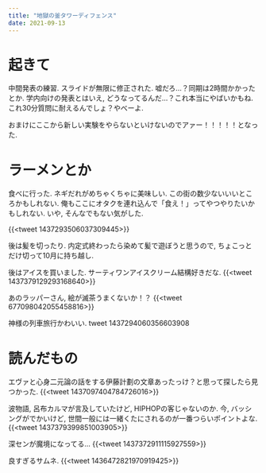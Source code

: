 ```yaml
---
title: "地獄の釜タワーディフェンス"
date: 2021-09-13
---
```


# 起きて
中間発表の練習. スライドが無限に修正された. 嘘だろ...？同期は2時間かかったとか. 学内向けの発表とはいえ, どうなってるんだ...？これ本当にやばいかもね. これ30分質問に耐えるんでしょ？やべーよ.

おまけにここから新しい実験をやらないといけないのでアァー！！！！！となった.
# ラーメンとか
食べに行った. ネギだれがめちゃくちゃに美味しい. この街の数少ないいいところかもしれない. 俺もここにオタクを連れ込んで「食え！」ってやつやりたいかもしれない. いや, そんなでもない気がした.

{{<tweet 1437293506037309445>}}

後は髪を切ったり. 内定式終わったら染めて髪で遊ぼうと思うので, ちょこっとだけ切って10月に持ち越し.

後はアイスを買いました. サーティワンアイスクリーム結構好きだな.
{{<tweet 1437379129293168640>}}

あのラッパーさん, 絵が滅茶うまくないか！？
{{<tweet 677098042055458816>}}

神様の列車旅行かわいい.
tweet 1437294060356603908
# 読んだもの
エヴァと心身二元論の話をする伊藤計劃の文章あったっけ？と思って探したら見つかった.
{{<tweet 1437097404784726016>}}

波物語, 呂布カルマが言及していたけど, HIPHOPの客じゃないのか. 今, バッシングがでかいけど, 世間一般には一緒くたにされるのが一番つらいポイントよな.
{{<tweet 1437379399851003905>}}

深センが魔境になってる...
{{<tweet 1437372911115927559>}}

良すぎるサムネ.
{{<tweet 1436472821970919425>}}